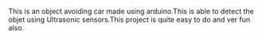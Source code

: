 
This is an object avoiding car made using arduino.This is able to detect the objet using Ultrasonic sensors.This project is quite easy to do and ver fun also.
